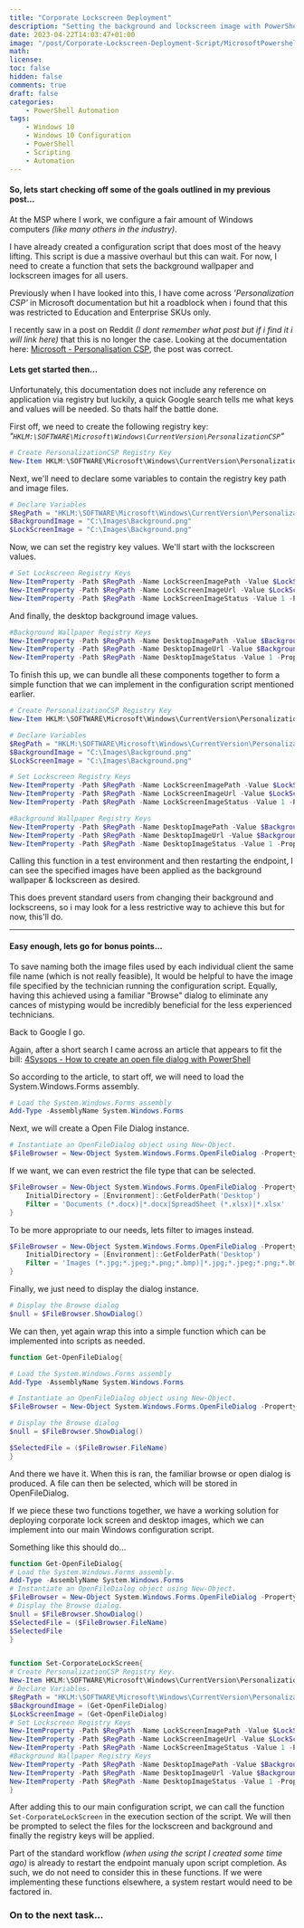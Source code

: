 ```yaml
---
title: "Corporate Lockscreen Deployment"
description: "Setting the background and lockscreen image with PowerShell, plus a bonus; Using PowerShell to select a file through a GUI file browser."
date: 2023-04-22T14:03:47+01:00
image: "/post/Corporate-Lockscreen-Deployment-Script/MicrosoftPowershell.PNG"
math: 
license: 
toc: false
hidden: false
comments: true
draft: false
categories:
    - PowerShell Automation
tags:
    - Windows 10
    - Windows 10 Configuration
    - PowerShell
    - Scripting
    - Automation
---
```


#### So, lets start checking off some of the goals outlined in my previous post...  

At the MSP where I work, we configure a fair amount of Windows computers _(like many others in the industry)_.  

I have already created a configuration script that does most of the heavy lifting. This script is due a massive overhaul but this can wait. For now, I need to create a function that sets the background wallpaper and lockscreen images for all users.

Previously when I have looked into this, I have come across _'Personalization CSP'_ in Microsoft documentation but hit a roadblock when i found that this was restricted to Education and Enterprise SKUs only.

I recently saw in a post on Reddit _(I dont remember what post but if i find it i will link here)_ that this is no longer the case. Looking at the documentation here: [Microsoft - Personalisation CSP](https://learn.microsoft.com/en-us/windows/client-management/mdm/personalization-csp), the post was correct.


#### Lets get started then...

Unfortunately, this documentation does not include any reference on application via registry but luckily, a quick Google search tells me what keys and values will be needed. So thats half the battle done.

First off, we need to create the following registry key:
_"`HKLM:\SOFTWARE\Microsoft\Windows\CurrentVersion\PersonalizationCSP`"_

``` powershell
# Create PersonalizationCSP Registry Key
New-Item HKLM:\SOFTWARE\Microsoft\Windows\CurrentVersion\PersonalizationCSP -Force
```  


Next, we'll need to declare some variables to contain the registry key path and image files.  

``` powershell
# Declare Variables
$RegPath = "HKLM:\SOFTWARE\Microsoft\Windows\CurrentVersion\PersonalizationCSP"
$BackgroundImage = "C:\Images\Background.png"
$LockScreenImage = "C:\Images\Background.png"
```


Now, we can set the registry key values. We'll start with the lockscreen values.

``` powershell
# Set Lockscreen Registry Keys
New-ItemProperty -Path $RegPath -Name LockScreenImagePath -Value $LockScreenImage -PropertyType String -Force | Out-Null
New-ItemProperty -Path $RegPath -Name LockScreenImageUrl -Value $LockScreenImage -PropertyType String -Force | Out-Null
New-ItemProperty -Path $RegPath -Name LockScreenImageStatus -Value 1 -PropertyType DWORD -Force | Out-Null
```


And finally, the desktop background image values.

``` powershell
#Background Wallpaper Registry Keys
New-ItemProperty -Path $RegPath -Name DesktopImagePath -Value $Backgroundimage -PropertyType String -Force | Out-Null
New-ItemProperty -Path $RegPath -Name DesktopImageUrl -Value $Backgroundimage -PropertyType String -Force | Out-Null
New-ItemProperty -Path $RegPath -Name DesktopImageStatus -Value 1 -PropertyType DWORD -Force | Out-Null
```

To finish this up, we can bundle all these components together to form a simple function that we can implement in the configuration script mentioned earlier.

``` powershell
# Create PersonalizationCSP Registry Key
New-Item HKLM:\SOFTWARE\Microsoft\Windows\CurrentVersion\PersonalizationCSP -Force  

# Declare Variables
$RegPath = "HKLM:\SOFTWARE\Microsoft\Windows\CurrentVersion\PersonalizationCSP"
$BackgroundImage = "C:\Images\Background.png"
$LockScreenImage = "C:\Images\Background.png"

# Set Lockscreen Registry Keys
New-ItemProperty -Path $RegPath -Name LockScreenImagePath -Value $LockScreenImage -PropertyType String -Force | Out-Null
New-ItemProperty -Path $RegPath -Name LockScreenImageUrl -Value $LockScreenImage -PropertyType String -Force | Out-Null
New-ItemProperty -Path $RegPath -Name LockScreenImageStatus -Value 1 -PropertyType DWORD -Force | Out-Null

#Background Wallpaper Registry Keys
New-ItemProperty -Path $RegPath -Name DesktopImagePath -Value $Backgroundimage -PropertyType String -Force | Out-Null
New-ItemProperty -Path $RegPath -Name DesktopImageUrl -Value $Backgroundimage -PropertyType String -Force | Out-Null
New-ItemProperty -Path $RegPath -Name DesktopImageStatus -Value 1 -PropertyType DWORD -Force | Out-Null
```


Calling this function in a test environment and then restarting the endpoint, I can see the specified images have been applied as the background wallpaper & lockscreen as desired.  

This does prevent standard users from changing their background and lockscreens, so i may look for a less restrictive way to achieve this but for now, this'll do.



---



#### Easy enough, lets go for bonus points...

To save naming both the image files used by each individual client the same file name (which is not really feasible), It would be helpful to have the image file specified by the technician running the configuration script. Equally, having this achieved using a familiar "Browse" dialog to eliminate any cances of mistyping would be incredibly beneficial for the less experienced technicians.

Back to Google I go.

Again, after a short search I came across an article that appears to fit the bill: [4Sysops - How to create an open file dialog with PowerShell](https://4sysops.com/archives/how-to-create-an-open-file-folder-dialog-box-with-powershell/)

So according to the article, to start off, we will need to load the System.Windows.Forms assembly.

``` powershell
# Load the System.Windows.Forms assembly 
Add-Type -AssemblyName System.Windows.Forms
```


Next, we will create a Open File Dialog instance.

``` powershell
# Instantiate an OpenFileDialog object using New-Object.
$FileBrowser = New-Object System.Windows.Forms.OpenFileDialog -Property @{ InitialDirectory = "C:\" }
```

If we want, we can even restrict the file type that can be selected.

``` powershell
$FileBrowser = New-Object System.Windows.Forms.OpenFileDialog -Property @{ 
    InitialDirectory = [Environment]::GetFolderPath('Desktop') 
    Filter = 'Documents (*.docx)|*.docx|SpreadSheet (*.xlsx)|*.xlsx'
}
```

To be more appropriate to our needs, lets filter to images instead.

``` powershell
$FileBrowser = New-Object System.Windows.Forms.OpenFileDialog -Property @{ 
    InitialDirectory = [Environment]::GetFolderPath('Desktop') 
    Filter = 'Images (*.jpg;*.jpeg;*.png;*.bmp)|*.jpg;*.jpeg;*.png;*.bmp'
}
```

Finally, we just need to display the dialog instance.

``` powershell
# Display the Browse dialog
$null = $FileBrowser.ShowDialog() 
```


We can then, yet again wrap this into a simple function which can be implemented into scripts as needed.

``` powershell
function Get-OpenFileDialog{

# Load the System.Windows.Forms assembly 
Add-Type -AssemblyName System.Windows.Forms

# Instantiate an OpenFileDialog object using New-Object.
$FileBrowser = New-Object System.Windows.Forms.OpenFileDialog -Property @{ InitialDirectory = "C:\" }

# Display the Browse dialog
$null = $FileBrowser.ShowDialog() 

$SelectedFile = ($FileBrowser.FileName)
}
```

And there we have it. When this is ran, the familiar browse or open dialog is produced. A file can then be selected, which will be stored in OpenFileDialog.

If we piece these two functions together, we have a working solution for deploying corporate lock screen and desktop images, which we can implement into our main Windows configuration script.

Something like this should do...

``` powershell
function Get-OpenFileDialog{
# Load the System.Windows.Forms assembly.
Add-Type -AssemblyName System.Windows.Forms
# Instantiate an OpenFileDialog object using New-Object.
$FileBrowser = New-Object System.Windows.Forms.OpenFileDialog -Property @{ InitialDirectory = "C:\" }
# Display the Browse dialog.
$null = $FileBrowser.ShowDialog()
$SelectedFile = ($FileBrowser.FileName)
$SelectedFile
}


function Set-CorporateLockScreen{
# Create PersonalizationCSP Registry Key.
New-Item HKLM:\SOFTWARE\Microsoft\Windows\CurrentVersion\PersonalizationCSP -Force | Out-Null
# Declare Variables.
$RegPath = "HKLM:\SOFTWARE\Microsoft\Windows\CurrentVersion\PersonalizationCSP"
$BackgroundImage = (Get-OpenFileDialog)
$LockScreenImage = (Get-OpenFileDialog)
# Set Lockscreen Registry Keys
New-ItemProperty -Path $RegPath -Name LockScreenImagePath -Value $LockScreenImage -PropertyType String -Force | Out-Null
New-ItemProperty -Path $RegPath -Name LockScreenImageUrl -Value $LockScreenImage -PropertyType String -Force | Out-Null
New-ItemProperty -Path $RegPath -Name LockScreenImageStatus -Value 1 -PropertyType DWORD -Force | Out-Null
#Background Wallpaper Registry Keys
New-ItemProperty -Path $RegPath -Name DesktopImagePath -Value $Backgroundimage -PropertyType String -Force | Out-Null
New-ItemProperty -Path $RegPath -Name DesktopImageUrl -Value $Backgroundimage -PropertyType String -Force | Out-Null
New-ItemProperty -Path $RegPath -Name DesktopImageStatus -Value 1 -PropertyType DWORD -Force | Out-Null
}
```

After adding this to our main configuration script, we can call the function `Set-CorporateLockScreen` in the execution section of the script. We will then be prompted to select the files for the lockscreen and background and finally the registry keys will be applied. 

Part of the standard workflow _(when using the script I created some time ago)_ is already to restart the endpoint manualy upon script completion. As such, we do not need to consider this in these functions. If we were implementing these functions elsewhere, a system restart would need to be factored in.

### On to the next task...